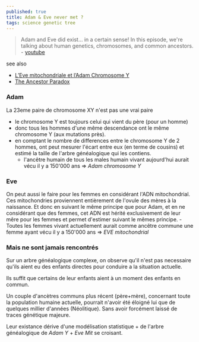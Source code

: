 ```yaml
---
published: true
title: Adam & Eve never met ?
tags: science genetic tree
---
```

> Adam and Eve did exist... in a certain sense! In this episode, we're talking about human genetics, chromosomes, and common ancestors. - [youtube](https://www.youtube.com/watch?v=bD9wUg2aaKM)

see also
- [L’Eve mitochondriale et l’Adam Chromosome Y ](https://scienceetonnante.com/2016/05/06/leve-mitochondriale-et-ladam-chromosome-y/)
- [The Ancestor Paradox](https://www.youtube.com/watch?v=5eMAmRER0y8)

### Adam
La 23eme paire de chromosome XY n'est pas une vrai paire
- le chromosome Y est toujours celui qui vient du père (pour un homme)
- donc tous les hommes d'une même descendance ont le même chromosome Y (aux mutations près).
- en comptant le nombre de differences entre le chromosome Y de 2 hommes, ont peut mesurer l'écart entre eux (en terme de cousins) et estimé la taille de l'arbre généalogique qui les contiens.
	- l'ancêtre humain de tous les males humain vivant aujourd'hui aurait vécu il y a 150'000 ans => _Adam chromosome Y_
    
### Eve
On peut aussi le faire pour les femmes en considérant l'ADN mitochondrial. Ces mitochondries proviennent entièrement de l'ovule des mères à la naissance. Et donc en suivant le même principe que pour Adam, et en ne considérant que des femmes, cet ADN est hérité exclusivement de leur mêre pour les femmes et permet d'estimer suivant le mêmes principe. 
	- Toutes les femmes vivant actuellement aurait comme ancêtre commune une femme ayant vécu il y a 150'000 ans => _EVE mitochondrial_

### Mais ne sont jamais rencontrés

Sur un arbre généalogique complexe, on observe qu'il n'est pas necessaire qu'ils aient eu des enfants directes pour conduire a la situation actuelle.

Ils suffit que certains de leur enfants aient à un moment des enfants en commun.

Un couple d'ancètres communs plus récent (père+mère), concernant toute la population humaine actuelle, pourrait n'avoir été éloigné lui que de quelques millier d'années (Néolitique). Sans avoir forcément laissé de traces génétique majeure.

Leur existance dérive d'une modélisation statistique + de l'arbre généalogique de _Adam Y_ + _Eve Mit_ se croisant.
